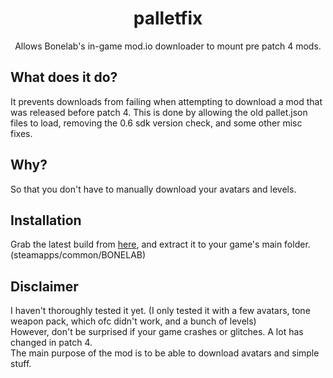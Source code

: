 <h1 align="center">
    <b>palletfix</b>
</h1>
<p align="center">
	Allows Bonelab's in-game mod.io downloader to mount pre patch 4 mods.
</p>

## What does it do?
It prevents downloads from failing when attempting to download a mod that was released before patch 4.
This is done by allowing the old pallet.json files to load, removing the 0.6 sdk version check, and some other misc fixes.

## Why?
So that you don't have to manually download your avatars and levels.

## Installation
Grab the latest build from [here](https://github.com/neeeruuu/palletfix/releases/latest), and extract it to your game's main folder. (steamapps/common/BONELAB)

## Disclaimer
I haven't thoroughly tested it yet. (I only tested it with a few avatars, tone weapon pack, which ofc didn't work, and a bunch of levels)\
However, don't be surprised if your game crashes or glitches. A lot has changed in patch 4.\
The main purpose of the mod is to be able to download avatars and simple stuff.
